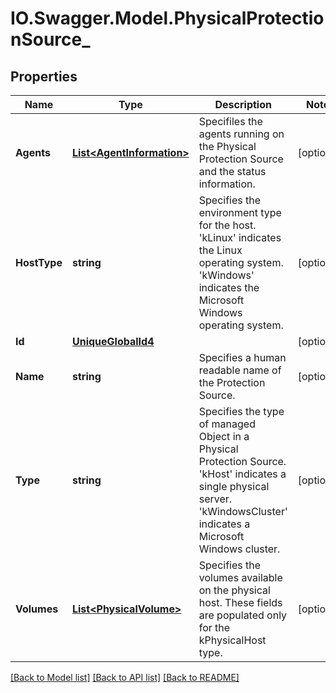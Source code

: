 # IO.Swagger.Model.PhysicalProtectionSource_
## Properties

Name | Type | Description | Notes
------------ | ------------- | ------------- | -------------
**Agents** | [**List&lt;AgentInformation&gt;**](AgentInformation.md) | Specifiles the agents running on the Physical Protection Source and the status information. | [optional] 
**HostType** | **string** | Specifies the environment type for the host. &#39;kLinux&#39; indicates the Linux operating system. &#39;kWindows&#39; indicates the Microsoft Windows operating system. | [optional] 
**Id** | [**UniqueGlobalId4**](UniqueGlobalId4.md) |  | [optional] 
**Name** | **string** | Specifies a human readable name of the Protection Source. | [optional] 
**Type** | **string** | Specifies the type of managed Object in a Physical Protection Source. &#39;kHost&#39; indicates a single physical server. &#39;kWindowsCluster&#39; indicates a Microsoft Windows cluster. | [optional] 
**Volumes** | [**List&lt;PhysicalVolume&gt;**](PhysicalVolume.md) | Specifies the volumes available on the physical host. These fields are populated only for the kPhysicalHost type. | [optional] 

[[Back to Model list]](../README.md#documentation-for-models) [[Back to API list]](../README.md#documentation-for-api-endpoints) [[Back to README]](../README.md)

